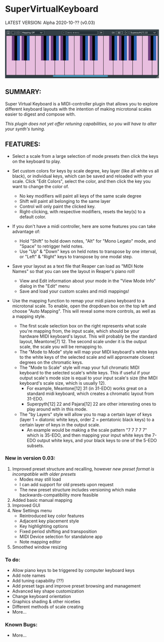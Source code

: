 # SuperVirtualKeyboard

LATEST VERSION: Alpha 2020-10-?? (v0.03)

![SuperVirtualKeyboard Preview](/Resources/SVK-SuperPyth22-Preview.png)

## SUMMARY:

Super Virtual Keyboard is a MIDI-controller plugin that allows you to explore different keyboard layouts with the intention of making microtonal scales easier to digest and compose with.

*This plugin does not yet offer retuning capabilities, so you will have to alter your synth's tuning.*

## FEATURES:
* Select a scale from a large selection of mode presets then click the keys on the keyboard to play.

* Set custom colors for keys by scale degree, key layer (like all white vs all black), or individual keys, which can be saved and reloaded with your scale. Click "Edit Colors", select the color, and then click the key you want to change the color of.
  * No key modifiers will paint all keys of the same scale degree
  * Shift will paint all belonging to the same layer
  * Control will only paint the clicked key.
  * Right-clicking, with respective modifiers, resets the key(s) to a default color.

* If you don't have a midi controller, here are some features you can take advantage of:
  * Hold "Shift" to hold down notes, "Alt" for "Mono Legato" mode, and "Space" to retrigger held notes.
  * Use "Up" & "Down" keys on held notes to transpose by one interval, or "Left" & "Right" keys to transpose by one modal step. 

* Save your layout as a text file that Reaper can load as "MIDI Note Names" so that you can see the layout in Reaper's piano roll!    
  * View and Edit information about your mode in the "View Mode Info" dialog in the "Edit" menu
  * Save and load your custom scales and midi mappings!

* Use the mapping function to remap your midi piano keyboard to a microtonal scale. To enable, open the dropdown box on the top left and choose "Auto Mapping". This will reveal some more controls, as well as a mapping style.
  * The first scale selection box on the right represents what scale you're mapping from, the input scale, which should be your hardware MIDI keyboard's layout. This will probably be the standard layout, Meantone[7] 12. The second scale under it is the output scale, the scale you will be remapping to.
  * The "Mode to Mode" style will map your MIDI keyboard's white keys to the white keys of the selected scale and will approxmate closest degrees on the chromatic keys.
  * The "Mode to Scale" style will map your full chromatic MIDI keyboard to the selected scale's white keys. This if useful if your output scale's mode size is equal to your input scale's size (the MIDI keyboard's scale size, which is usually 12).
    * For example, Meantone[12] 31 (in 31-EDO) works great on a standard midi keyboard, which creates a chromatic layout from 31-EDO.
    * Superpyth[12] 22 and Pajara[12] 22 are other interesting ones to play around with in this mode.
  * The "by Layers" style will allow you to map a certain layer of keys (layer 1 = diatonic white keys, order 2 = pentatonic black keys) to a certain layer of keys in the output scale.
    * An example would be making a the scale pattern "7 7 7 7 7" which is 35-EDO, and then mapping your input white keys the 7-EDO output white keys, and your black keys to one of the 5-EDO subsets.

### New in version 0.03:
1. Improved preset structure and recalling, however *new preset format is incompatible with older presets*
   * Modes may still load
   * I can add support for old presets upon request
   * The new preset structure includes versioning which make backwards-compatibility more feasible
1. Added basic manual mapping
1. Improved GUI
1. New Settings menu
   * Reintroduced key color features
   * Adjacent key placement style
   * Key highlighting options
   * Fixed period shifting and transposition
   * MIDI Device selection for standalone app
   * Note mapping editor
1. Smoothed window resizing

### To do:
* Allow piano keys to be triggered by computer keyboard keys
* Add note names
* Add tuning capability (??)
* Add preset tags and improve preset browsing and management
* Advanced key shape customization
* Change keyboard orientation
* Graphics shading & other niceties
* Different methods of scale creating
* More...

### Known Bugs:
 - More...
